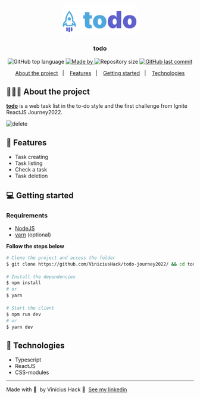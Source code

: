 <h1 align="center">
	<a href="https://todo-journey2022.vercel.app/"><img alt="Logo" src="https://raw.githubusercontent.com/ViniciusHack/todo-journey2022/a51499fbab5617b390ddcde2756a52cc6f0340fd/src/assets/todo-logo.svg" width="200px" /></a>
</h1>

<h3 align="center">
  todo
</h3>

<p align="center">
  <img alt="GitHub top language" src="https://img.shields.io/github/languages/top/ViniciusHack/todo-journey2022">

  <a href="https://www.linkedin.com/in/ViniciusHack/">
    <img alt="Made by" src="https://img.shields.io/badge/made%20by-Vinícius%20Hack-gree">
  </a>
  
  <img alt="Repository size" src="https://img.shields.io/github/repo-size/ViniciusHack/todo-journey2022">
  
  <a href="https://github.com/ViniciusHack/todo-journey202/commits/master">
    <img alt="GitHub last commit" src="https://img.shields.io/github/last-commit/ViniciusHack/todo-journey2022">
  </a>
</p>

<p align="center">
  <a href="#-about-the-project">About the project</a>&nbsp;&nbsp;&nbsp;|&nbsp;&nbsp;&nbsp;
  <a href="#-features">Features</a>&nbsp;&nbsp;&nbsp;|&nbsp;&nbsp;&nbsp;
  <a href="#-getting-started">Getting started</a>&nbsp;&nbsp;&nbsp;|&nbsp;&nbsp;&nbsp;
  <a href="#-technologies">Technologies</a>
</p>


## 👨🏻‍💻 About the project
<a href="https://todo-journey2022.vercel.app/">**todo**</a> is a web task list in the to-do style and the first challenge from Ignite ReactJS Journey2022.


![delete](https://user-images.githubusercontent.com/60555584/172963533-343dfcb2-3a9c-4084-b80a-32923fc9f55e.gif)


## 🔨 Features
- Task creating
- Task listing
- Check a task
- Task deletion


##  💻 Getting started
### Requirements

- <a href="https://nodejs.org/en/">NodeJS</a>
- <a href="https://classic.yarnpkg.com/lang/en/docs/install/">yarn</a> (optional)


**Follow the steps below**
```bash
# Clone the project and access the folder
$ git clone https://github.com/ViniciusHack/todo-journey2022/ && cd todo-journey2022

# Install the dependencies
$ npm install
# or
$ yarn

# Start the client
$ npm run dev
# or
$ yarn dev
```


## 🔧 Technologies
- Typescript
- ReactJS
- CSS-modules
---

Made with 💜 &nbsp;by Vinícius Hack 👋 &nbsp;[See my linkedin](https://www.linkedin.com/in/viniciushack/)
